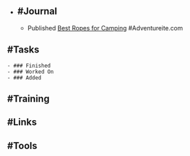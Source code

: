 - ## #Journal
	- Published [Best Ropes for Camping](https://adventureite.com/camping/best-ropes-for-camping/) #Adventureite.com
## #Tasks
	- ### Finished
	- ### Worked On
	- ### Added
## #Training
## #Links
## #Tools
